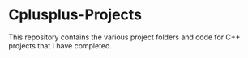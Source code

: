 # Cplusplus-Projects
 This repository contains the various project folders and code for C++ projects that I have completed.
